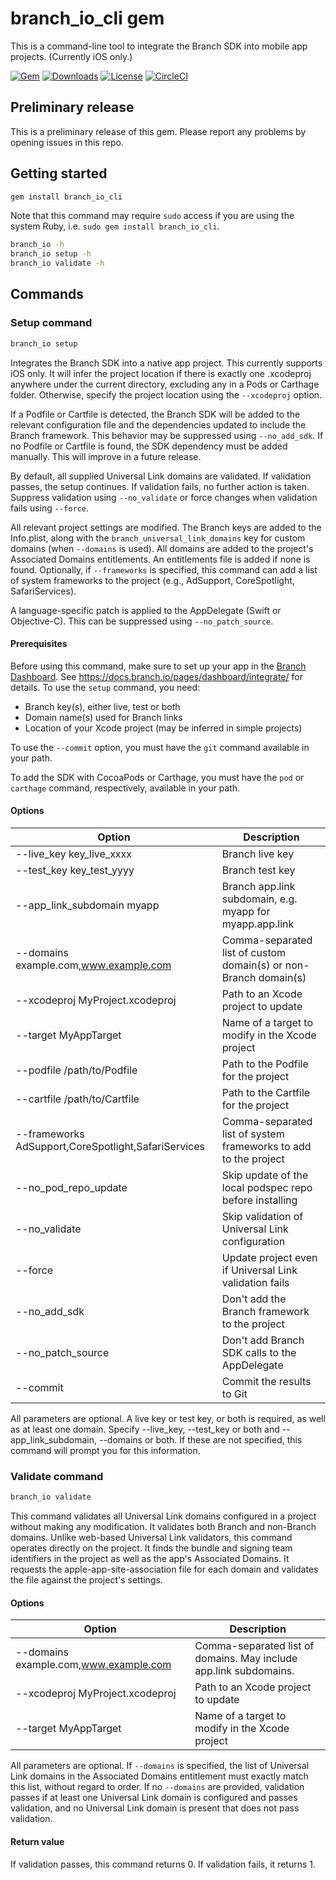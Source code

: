 # branch_io_cli gem

This is a command-line tool to integrate the Branch SDK into mobile app projects. (Currently iOS only.)

[![Gem](https://img.shields.io/gem/v/branch_io_cli.svg?style=flat)](https://rubygems.org/gems/branch_io_cli)
[![Downloads](https://img.shields.io/gem/dt/branch_io_cli.svg?style=flat)](https://rubygems.org/gems/branch_io_cli)
[![License](https://img.shields.io/badge/license-MIT-green.svg?style=flat)](https://github.com/BranchMetrics/branch_io_cli/blob/master/LICENSE)
[![CircleCI](https://img.shields.io/circleci/project/github/BranchMetrics/branch_io_cli.svg)](https://circleci.com/gh/BranchMetrics/branch_io_cli)

## Preliminary release

This is a preliminary release of this gem. Please report any problems by opening issues in this repo.

## Getting started

```bash
gem install branch_io_cli
```

Note that this command may require `sudo` access if you are using the system Ruby, i.e. `sudo gem install branch_io_cli`.

```bash
branch_io -h
branch_io setup -h
branch_io validate -h
```

## Commands

### Setup command

```bash
branch_io setup
```

Integrates the Branch SDK into a native app project. This currently supports iOS only.
It will infer the project location if there is exactly one .xcodeproj anywhere under
the current directory, excluding any in a Pods or Carthage folder. Otherwise, specify
the project location using the `--xcodeproj` option.

If a Podfile or Cartfile is detected, the Branch SDK will be added to the relevant
configuration file and the dependencies updated to include the Branch framework.
This behavior may be suppressed using `--no_add_sdk`. If no Podfile or Cartfile
is found, the SDK dependency must be added manually. This will improve in a future
release.

By default, all supplied Universal Link domains are validated. If validation passes,
the setup continues. If validation fails, no further action is taken. Suppress
validation using `--no_validate` or force changes when validation fails using
`--force`.

All relevant project settings are modified. The Branch keys are added to the Info.plist,
along with the `branch_universal_link_domains` key for custom domains (when `--domains`
is used). All domains are added to the project's Associated Domains entitlements.
An entitlements file is added if none is found. Optionally, if `--frameworks` is
specified, this command can add a list of system frameworks to the project (e.g.,
AdSupport, CoreSpotlight, SafariServices).

A language-specific patch is applied to the AppDelegate (Swift or Objective-C).
This can be suppressed using `--no_patch_source`.

#### Prerequisites

Before using this command, make sure to set up your app in the [Branch Dashboard](https://dashboard.branch.io). See https://docs.branch.io/pages/dashboard/integrate/ for details. To use the `setup` command, you need:

- Branch key(s), either live, test or both
- Domain name(s) used for Branch links
- Location of your Xcode project (may be inferred in simple projects)

To use the `--commit` option, you must have the `git` command available in your path.

To add the SDK with CocoaPods or Carthage, you must have the `pod` or `carthage`
command, respectively, available in your path.

#### Options

|Option|Description|
|------|-----------|
|--live_key key_live_xxxx|Branch live key|
|--test_key key_test_yyyy|Branch test key|
|--app_link_subdomain myapp|Branch app.link subdomain, e.g. myapp for myapp.app.link|
|--domains example.com,www.example.com|Comma-separated list of custom domain(s) or non-Branch domain(s)|
|--xcodeproj MyProject.xcodeproj|Path to an Xcode project to update|
|--target MyAppTarget|Name of a target to modify in the Xcode project|
|--podfile /path/to/Podfile|Path to the Podfile for the project|
|--cartfile /path/to/Cartfile|Path to the Cartfile for the project|
|--frameworks AdSupport,CoreSpotlight,SafariServices|Comma-separated list of system frameworks to add to the project|
|--no_pod_repo_update|Skip update of the local podspec repo before installing|
|--no_validate|Skip validation of Universal Link configuration|
|--force|Update project even if Universal Link validation fails|
|--no_add_sdk|Don't add the Branch framework to the project|
|--no_patch_source|Don't add Branch SDK calls to the AppDelegate|
|--commit|Commit the results to Git|

All parameters are optional. A live key or test key, or both is required, as well as at least one domain.
Specify --live_key, --test_key or both and --app_link_subdomain, --domains or both. If these are not
specified, this command will prompt you for this information.

### Validate command

```bash
branch_io validate
```

This command validates all Universal Link domains configured in a project without making any modification.
It validates both Branch and non-Branch domains. Unlike web-based Universal Link validators,
this command operates directly on the project. It finds the bundle and
signing team identifiers in the project as well as the app's Associated Domains.
It requests the apple-app-site-association file for each domain and validates
the file against the project's settings.

#### Options

|Option|Description|
|------|-----------|
|--domains example.com,www.example.com|Comma-separated list of domains. May include app.link subdomains.|
|--xcodeproj MyProject.xcodeproj|Path to an Xcode project to update|
|--target MyAppTarget|Name of a target to modify in the Xcode project|

All parameters are optional. If `--domains` is specified, the list of Universal Link domains in the
Associated Domains entitlement must exactly match this list, without regard to order. If no `--domains`
are provided, validation passes if at least one Universal Link domain is configured and passes validation,
and no Universal Link domain is present that does not pass validation.

#### Return value

If validation passes, this command returns 0. If validation fails, it returns 1.
